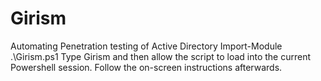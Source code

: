 # Girism
Automating Penetration testing of Active Directory
Import-Module .\Girism.ps1
Type Girism and then allow the script to load into the current Powershell session.
Follow the on-screen instructions afterwards.
